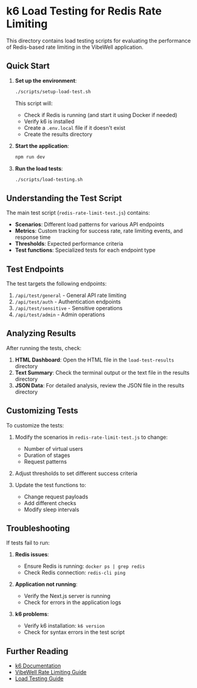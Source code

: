 # k6 Load Testing for Redis Rate Limiting

This directory contains load testing scripts for evaluating the performance of Redis-based rate limiting in the VibeWell application.

## Quick Start

1. **Set up the environment**:
   ```bash
   ./scripts/setup-load-test.sh
   ```
   This script will:
   - Check if Redis is running (and start it using Docker if needed)
   - Verify k6 is installed
   - Create a `.env.local` file if it doesn't exist
   - Create the results directory

2. **Start the application**:
   ```bash
   npm run dev
   ```

3. **Run the load tests**:
   ```bash
   ./scripts/load-testing.sh
   ```

## Understanding the Test Script

The main test script (`redis-rate-limit-test.js`) contains:

- **Scenarios**: Different load patterns for various API endpoints
- **Metrics**: Custom tracking for success rate, rate limiting events, and response time
- **Thresholds**: Expected performance criteria
- **Test functions**: Specialized tests for each endpoint type

## Test Endpoints

The test targets the following endpoints:

1. `/api/test/general` - General API rate limiting
2. `/api/test/auth` - Authentication endpoints
3. `/api/test/sensitive` - Sensitive operations
4. `/api/test/admin` - Admin operations

## Analyzing Results

After running the tests, check:

1. **HTML Dashboard**: Open the HTML file in the `load-test-results` directory
2. **Text Summary**: Check the terminal output or the text file in the results directory
3. **JSON Data**: For detailed analysis, review the JSON file in the results directory

## Customizing Tests

To customize the tests:

1. Modify the scenarios in `redis-rate-limit-test.js` to change:
   - Number of virtual users
   - Duration of stages
   - Request patterns

2. Adjust thresholds to set different success criteria

3. Update the test functions to:
   - Change request payloads
   - Add different checks
   - Modify sleep intervals

## Troubleshooting

If tests fail to run:

1. **Redis issues**: 
   - Ensure Redis is running: `docker ps | grep redis`
   - Check Redis connection: `redis-cli ping`

2. **Application not running**: 
   - Verify the Next.js server is running
   - Check for errors in the application logs

3. **k6 problems**:
   - Verify k6 installation: `k6 version`
   - Check for syntax errors in the test script

## Further Reading

- [k6 Documentation](https://k6.io/docs/)
- [VibeWell Rate Limiting Guide](../../docs/rate-limiting.md)
- [Load Testing Guide](../../docs/load-testing.md) 